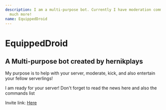 ```yaml
---
description: I am a multi-purpose bot. Currently I have moderation commands, translator and
  much more!
name: EquippedDroid
---
```


# EquippedDroid
## A Multi-purpose bot created by hernikplays

My purpose is to help with your server, moderate, kick, and also entertain your fellow serverlings!

I am ready for your server! Don't forget to read the news here and also the commands list

Invite link: [Here](https://s.botempire.tk/yourls/inv)

